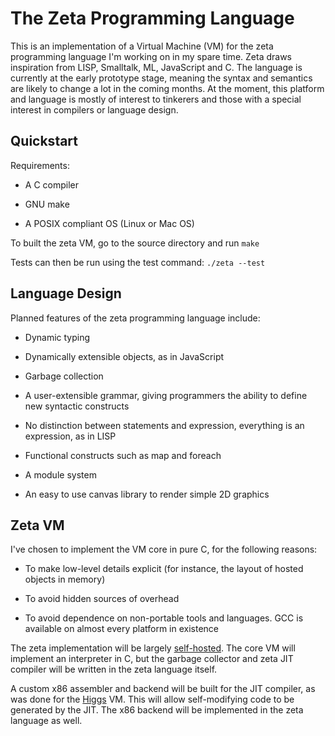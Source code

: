 The Zeta Programming Language
=============================

This is an implementation of a Virtual Machine (VM) for the zeta programming
language I'm working on in my spare time. Zeta draws inspiration from LISP,
Smalltalk, ML, JavaScript and C. The language is currently at the early
prototype stage, meaning the syntax and semantics are likely to change a lot
in the coming months. At the moment, this platform and language is mostly of
interest to tinkerers and those with a special interest in compilers or
language design.

## Quickstart

Requirements:

- A C compiler

- GNU make

- A POSIX compliant OS (Linux or Mac OS)

To built the zeta VM, go to the source directory and run `make`

Tests can then be run using the test command: `./zeta --test`

## Language Design

Planned features of the zeta programming language include:

- Dynamic typing

- Dynamically extensible objects, as in JavaScript

- Garbage collection

- A user-extensible grammar, giving programmers the ability to define new syntactic constructs

- No distinction between statements and expression, everything is an expression, as in LISP

- Functional constructs such as map and foreach

- A module system

- An easy to use canvas library to render simple 2D graphics

## Zeta VM

I've chosen to implement the VM core in pure C, for the following reasons:

- To make low-level details explicit (for instance, the layout of hosted objects in memory)

- To avoid hidden sources of overhead

- To avoid dependence on non-portable tools and languages. GCC is available on almost every platform in existence

The zeta implementation will be largely [self-hosted](https://en.wikipedia.org/wiki/Self-hosting).
The core VM will implement an interpreter in C, but the garbage collector and zeta JIT
compiler will be written in the zeta language itself.

A custom x86 assembler and backend will be built for the JIT compiler, as was done for the [Higgs](https://github.com/higgsjs/Higgs) VM. This will allow self-modifying code to be generated by the JIT. The x86 backend will be implemented in the zeta language as well.
